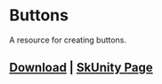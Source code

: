 # Buttons
A resource for creating buttons.

## [Download](https://minhaskamal.github.io/DownGit/#/home?url=https://github.com/erenkarakal/SkriptHarbor/blob/main/resources/Buttons/buttons.sk) | [SkUnity Page](https://forums.skunity.com/resources/buttons.1614/)